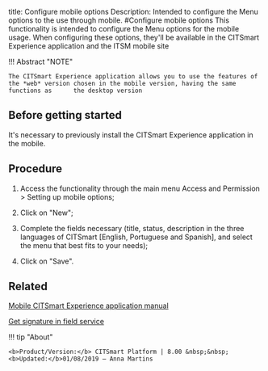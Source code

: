 title: Configure mobile options
Description: Intended to configure the Menu options to the use through mobile.
#Configure mobile options
This functionality is intended to configure the Menu options for the mobile usage. When configuring these options, they'll be available in the CITSmart Experience application and the ITSM mobile site

!!! Abstract "NOTE"

    The CITSmart Experience application allows you to use the features of the *web* version chosen in the mobile version, having the same functions as      the desktop version

Before getting started
--------------------------

It's necessary to previously install the CITSmart Experience application in
the mobile.

Procedure
-------------

1.  Access the functionality through the main menu Access and Permission \>
    Setting up mobile options;

2.  Click on "New";

3.  Complete the fields necessary (title, status, description in the three
    languages of CITSmart [English, Portuguese and Spanish], and select the menu
    that best fits to your needs);

4.  Click on "Save".



Related
-------

[Mobile CITSmart Experience application manual](/en-us/citsmart-platform-8/additional-features/mobile-and-field-service/apps/citsmart-app.html)

[Get signature in field service](/en-us/citsmart-platform-8/additional-features/mobile-and-field-service/use/get-signature-in-attendance.html)


!!! tip "About"

    <b>Product/Version:</b> CITSmart Platform | 8.00 &nbsp;&nbsp;
    <b>Updated:</b>01/08/2019 – Anna Martins
